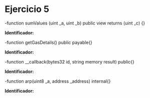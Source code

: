 # Ejercicio 5

-function sumValues (uint _a, uint _b) public view returns (uint _c) {}

**Identificador:**

-function getGasDetails() public payable{}

**Identificador:**

-function __callback(bytes32 id, string memory result) public{}

**Identificador:**

-function arp(uint8 _a, address _address) internal{}

**Identificador:**
